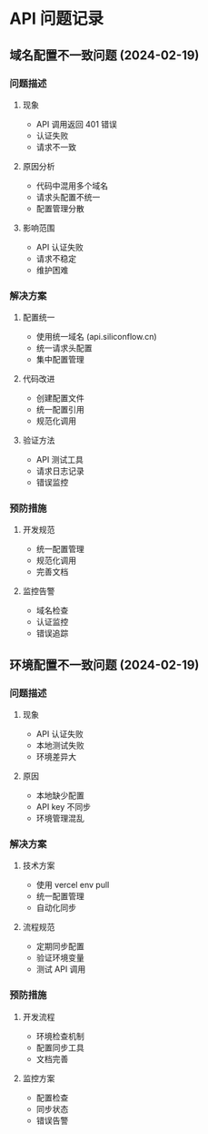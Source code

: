 # API 问题记录

## 域名配置不一致问题 (2024-02-19)

### 问题描述
1. 现象
   - API 调用返回 401 错误
   - 认证失败
   - 请求不一致

2. 原因分析
   - 代码中混用多个域名
   - 请求头配置不统一
   - 配置管理分散

3. 影响范围
   - API 认证失败
   - 请求不稳定
   - 维护困难

### 解决方案
1. 配置统一
   - 使用统一域名 (api.siliconflow.cn)
   - 统一请求头配置
   - 集中配置管理

2. 代码改进
   - 创建配置文件
   - 统一配置引用
   - 规范化调用

3. 验证方法
   - API 测试工具
   - 请求日志记录
   - 错误监控

### 预防措施
1. 开发规范
   - 统一配置管理
   - 规范化调用
   - 完善文档

2. 监控告警
   - 域名检查
   - 认证监控
   - 错误追踪

## 环境配置不一致问题 (2024-02-19)

### 问题描述
1. 现象
   - API 认证失败
   - 本地测试失败
   - 环境差异大

2. 原因
   - 本地缺少配置
   - API key 不同步
   - 环境管理混乱

### 解决方案
1. 技术方案
   - 使用 vercel env pull
   - 统一配置管理
   - 自动化同步

2. 流程规范
   - 定期同步配置
   - 验证环境变量
   - 测试 API 调用

### 预防措施
1. 开发流程
   - 环境检查机制
   - 配置同步工具
   - 文档完善

2. 监控方案
   - 配置检查
   - 同步状态
   - 错误告警 